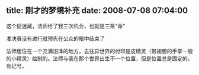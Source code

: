 title: 刚才的梦境补充
date: 2008-07-08 07:04:00
---

这个捉迷藏，法师给了我三次机会，也就是三条"命"

准决赛没有进行就预先在公众的眼中结束了

法师居住在一个充满沼泽的地方，去往异世界的付印是皮精灵（带翅膀的手掌一般的小精灵）绘制的。法师与我在那个世界出生不一个位置，但是位置总是固定的。有记号。